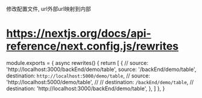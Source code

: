 
修改配置文件, url外部url映射到内部
# https://nextjs.org/docs/api-reference/next.config.js/rewrites

module.exports = {
  async rewrites() {
    return [
      {
        // source: 'http://localhost:3000/backEnd/demo/table',
        source: '/backEnd/demo/table',
        destination: `http://localhost:5000/demo/table`,
        // source: 'http://localhost:5000/demo/table',
        // // destination: `/backEnd/demo/table`,
        // destination: 'http://localhost:3000/backEnd/demo/table',
      },
    ]
  },
}
